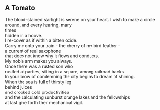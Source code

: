A Tomato
--------
The blood-stained starlight is serene on your heart. I wish to make a circle  
around, and every hearing, many  
times  
hidden in a hoove.  
I re-cover as if within a bitten oxide.  
Carry me onto your train - the cherry of my bird feather -  
a current of real saxophone  
that does not know why it flows and conducts.  
My noble arm makes you always.  
Once there was a rusted son who  
rustled at parties, sitting in a square, among railroad tracks.  
In your brow of condemning the city begins to dream of shining.  
When the sea is full of thirsty leg  
behind juices  
and crooked cold productivities  
and the calculating sunburst orange lakes and the fellowships  
at last give forth their mechanical vigil.  
